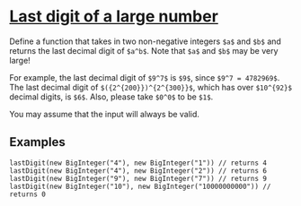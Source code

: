 # [Last digit of a large number](https://www.codewars.com/kata/last-digit-of-a-large-number "https://www.codewars.com/kata/5511b2f550906349a70004e1")

Define a function that takes in two non-negative integers `$a$` and `$b$` and returns the last
decimal digit of `$a^b$`. Note that `$a$` and `$b$` may be very large!

For example, the last decimal digit of `$9^7$` is `$9$`, since `$9^7 = 4782969$`. The last decimal
digit of `$({2^{200}})^{2^{300}}$`, which has over `$10^{92}$` decimal digits, is `$6$`. Also,
please take `$0^0$` to be `$1$`.

You may assume that the input will always be valid.

## Examples

```
lastDigit(new BigInteger("4"), new BigInteger("1")) // returns 4
lastDigit(new BigInteger("4"), new BigInteger("2")) // returns 6
lastDigit(new BigInteger("9"), new BigInteger("7")) // returns 9
lastDigit(new BigInteger("10"), new BigInteger("10000000000")) // returns 0
```